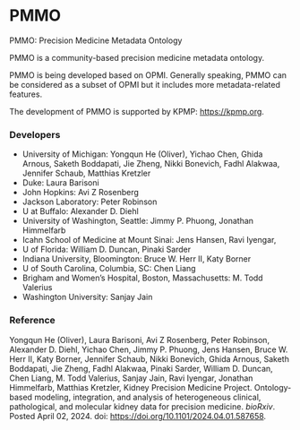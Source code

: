 # PMMO
PMMO: Precision Medicine Metadata Ontology

PMMO is a community-based precision medicine metadata ontology.

PMMO is being developed based on OPMI. Generally speaking, PMMO can be considered as a subset of OPMI but it includes more metadata-related features.

The development of PMMO is supported by KPMP: https://kpmp.org. 


### Developers

- University of Michigan: Yongqun He (Oliver), Yichao Chen, Ghida Arnous, Saketh Boddapati, Jie Zheng, Nikki Bonevich, Fadhl Alakwaa, Jennifer Schaub, Matthias Kretzler
- Duke: Laura Barisoni
- John Hopkins: Avi Z Rosenberg
- Jackson Laboratory: Peter Robinson
- U at Buffalo: Alexander D. Diehl
- University of Washington, Seattle: Jimmy P. Phuong, Jonathan Himmelfarb
- Icahn School of Medicine at Mount Sinai: Jens Hansen, Ravi Iyengar,
- U of Florida: William D. Duncan, Pinaki Sarder
- Indiana University, Bloomington: Bruce W. Herr II, Katy Borner
- U of South Carolina, Columbia, SC: Chen Liang
- Brigham and Women’s Hospital, Boston, Massachusetts: M. Todd Valerius
- Washington University: Sanjay Jain


### Reference

Yongqun He (Oliver), Laura Barisoni, Avi Z Rosenberg, Peter Robinson, Alexander D. Diehl, Yichao Chen, Jimmy P. Phuong, Jens Hansen, Bruce W. Herr II, Katy Borner, Jennifer Schaub, Nikki Bonevich, Ghida Arnous, Saketh Boddapati, Jie Zheng, Fadhl Alakwaa, Pinaki Sarder, William D. Duncan, Chen Liang, M. Todd Valerius, Sanjay Jain, Ravi Iyengar, Jonathan Himmelfarb, Matthias Kretzler, Kidney Precision Medicine Project. Ontology-based modeling, integration, and analysis of heterogeneous clinical, pathological, and molecular kidney data for precision medicine. _bioRxiv_. Posted April 02, 2024. doi: https://doi.org/10.1101/2024.04.01.587658.

